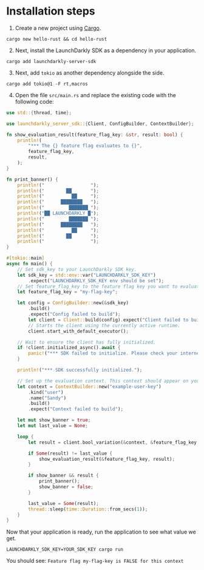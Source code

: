 # Installation steps
1. Create a new project using [Cargo](https://doc.rust-lang.org/book/ch01-01-installation.html#installation).
```shell
cargo new hello-rust && cd hello-rust
```

2. Next, install the LaunchDarkly SDK as a dependency in your application.
```shell
cargo add launchdarkly-server-sdk
```

3. Next, add `tokio` as another dependency alongside the side.
```shell
cargo add tokio@1 -F rt,macros
```

4. Open the file `src/main.rs` and replace the existing code with the following code:
```rust
use std::{thread, time};

use launchdarkly_server_sdk::{Client, ConfigBuilder, ContextBuilder};

fn show_evaluation_result(feature_flag_key: &str, result: bool) {
    println!(
        "*** The {} feature flag evaluates to {}",
        feature_flag_key,
        result,
    );
}

fn print_banner() {
    println!("                 ");
    println!("        ██       ");
    println!("          ██     ");
    println!("      ████████   ");
    println!("         ███████ ");
    println!("██ LAUNCHDARKLY █");
    println!("         ███████ ");
    println!("      ████████   ");
    println!("          ██     ");
    println!("        ██       ");
    println!("                 ");
}

#[tokio::main]
async fn main() {
    // Set sdk_key to your LaunchDarkly SDK key.
    let sdk_key = std::env::var("LAUNCHDARKLY_SDK_KEY")
        .expect("LAUNCHDARKLY_SDK_KEY env should be set");
    // Set feature_flag_key to the feature flag key you want to evaluate.
    let feature_flag_key = "my-flag-key";

    let config = ConfigBuilder::new(&sdk_key)
        .build()
        .expect("Config failed to build");
        let client = Client::build(config).expect("Client failed to build");
        // Starts the client using the currently active runtime.
        client.start_with_default_executor();

    // Wait to ensure the client has fully initialized.
    if !client.initialized_async().await {
        panic!("*** SDK failed to initialize. Please check your internet connection and SDK credential for any typo.");
    }

    println!("*** SDK successfully initialized.");

    // Set up the evaluation context. This context should appear on your LaunchDarkly contexts dashboard soon after you run the demo.
    let context = ContextBuilder::new("example-user-key")
        .kind("user")
        .name("Sandy")
        .build()
        .expect("Context failed to build");

    let mut show_banner = true;
    let mut last_value = None;

    loop {
        let result = client.bool_variation(&context, &feature_flag_key, false);

        if Some(result) != last_value {
            show_evaluation_result(&feature_flag_key, result);
        }

        if show_banner && result {
            print_banner();
            show_banner = false;
        }

        last_value = Some(result);
        thread::sleep(time::Duration::from_secs(1));
    }
}
```

Now that your application is ready, run the application to see what value we get.
```shell
LAUNCHDARKLY_SDK_KEY=YOUR_SDK_KEY cargo run
```

You should see:
`Feature flag my-flag-key is FALSE for this context`
